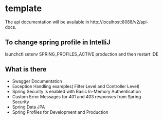 # template

The api documentation will be available in http://localhost:8088/v2/api-docs.
    
## To change spring profile in IntelliJ 
launchctl setenv SPRING_PROFILES_ACTIVE production and then restart IDE

## What is there
* Swagger Documentation
* Exception Handling examples( Filter Level and Controller Level)
* Spring Security is enabled with Basic In-Memory Authentication
* Custom Error Messages for 401 and 403 responses from Spring Security
* Spring Data JPA
* Spring Profiles for Development and Production

